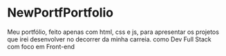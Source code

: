 # NewPortfPortfolio
Meu portfólio, feito apenas com html, css e js, para apresentar os projetos que irei desenvolver no decorrer da minha carreia. como Dev Full Stack com foco em Front-end
